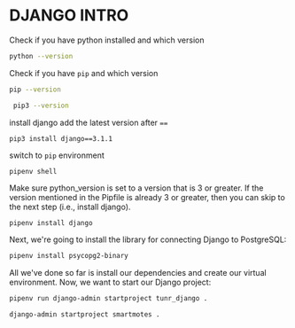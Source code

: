 # DJANGO INTRO
Check if you have python installed and which version
```bash
python --version
```
Check if you have `pip` and which version
```bash
pip --version 
```
```bash
 pip3 --version
```
install django
add the latest version after `==`
```bash
pip3 install django==3.1.1
```
switch to `pip` environment
```
pipenv shell
```
Make sure python_version is set to a version that is 3 or greater. If the version mentioned in the Pipfile is already 3 or greater, then you can skip to the next step (i.e., install django).
```
pipenv install django
```

Next, we're going to install the library for connecting Django to PostgreSQL:
```bash
pipenv install psycopg2-binary

```
All we've done so far is install our dependencies and create our virtual environment. Now, we want to start our Django project:

```bash
pipenv run django-admin startproject tunr_django .
```

```django-admin startproject smartmotes .```
